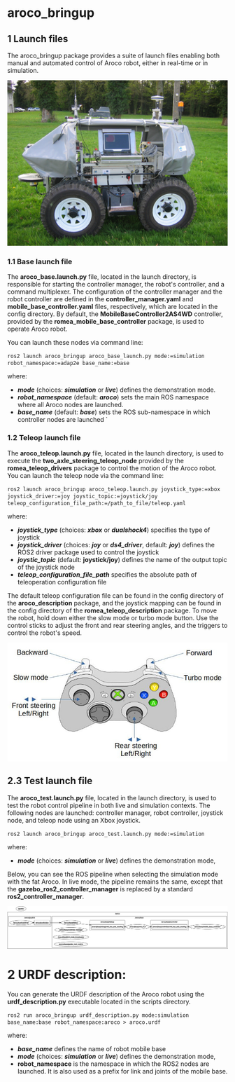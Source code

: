 # aroco_bringup #

## 1 Launch files ##

The aroco_bringup package provides a suite of launch files enabling both manual and automated control of  Aroco robot, either in real-time or in simulation. 

![Controller mapping](doc/aroco.jpg)

### 1.1 Base launch file ###

The **aroco_base.launch.py** file, located in the launch directory, is responsible for starting the controller manager, the robot's controller, and a command multiplexer. The configuration of the controller manager and the robot controller are defined in the **controller_manager.yaml** and **mobile_base_controller.yaml** files, respectively, which are located in the config directory. By default, the **MobileBaseController2AS4WD** controller, provided by the **romea_mobile_base_controller** package, is used to operate Aroco robot.

You can launch these nodes via command line:

```console
ros2 launch aroco_bringup aroco_base_launch.py mode:=simulation robot_namespace:=adap2e base_name:=base
```

where:
- ***mode*** (choices: ***simulation*** or ***live***) defines the demonstration mode.  
- ***robot_namespace*** (default: ***aroco***) sets the main ROS namespace where all Aroco nodes are launched. 
- ***base_name*** (default: ***base***) sets the ROS sub-namespace in which controller nodes are launched
`

### 1.2 Teleop launch file ###

The **aroco_teleop.launch.py** file, located in the launch directory, is used to execute the **two_axle_steering_teleop_node** provided by the **romea_teleop_drivers** package to control the motion of the Aroco robot. You can launch the teleop node via the command line:

```console
ros2 launch aroco_bringup aroco_teleop.launch.py joystick_type:=xbox joystick_driver:=joy joystic_topic:=joystick/joy teleop_configuration_file_path:=/path_to_file/teleop.yaml
```

where:

- ***joystick_type*** (choices: ***xbox*** or ***dualshock4***) specifies the type of joystick
- ***joystick_driver*** (choices: ***joy*** or ***ds4_driver***, default: ***joy***) defines the ROS2 driver package used to control the joystick
- ***joystic_topic*** (default: **joystick/joy**) defines the name of the output topic of the  joystick node 
- ***teleop_configuration_file_path*** specifies the absolute path of teleoperation configuration file 

The default teleop configuration file can be found in the config directory of the **aroco_description** package, and the joystick mapping can be found in the config directory of the **romea_teleop_description** package. To move the robot, hold down either the slow mode or turbo mode button. Use the control sticks to adjust the front and rear steering angles, and the triggers to control the robot's speed.

![Controller mapping](doc/teleop.jpg)

## 2.3 Test launch file

The **aroco_test.launch.py** file, located in the launch directory, is used to test the robot control pipeline in both live and simulation contexts. The following nodes are launched: controller manager, robot controller, joystick node, and teleop node using an Xbox joystick.

```console
ros2 launch aroco_bringup aroco_test.launch.py mode:=simulation
```

where:
- ***mode*** (choices: ***simulation*** or ***live***) defines the demonstration mode,   

Below, you can see the ROS pipeline when selecting the simulation mode with the fat Aroco. In live mode, the pipeline remains the same, except that the **gazebo_ros2_controller_manager** is replaced by a standard **ros2_controller_manager**.

![Controller mapping](doc/test_pipeline.jpg)

# 2 URDF description:

You can generate the URDF description of the Aroco robot using the **urdf_description.py** executable located in the scripts directory.

```console
ros2 run aroco_bringup urdf_description.py mode:simulation base_name:base robot_namespace:aroco > aroco.urdf
```

where:

- ***base_name***  defines the name of robot mobile base  
- ***mode*** (choices: ***simulation*** or ***live***) defines the demonstration mode,  
- **robot_namespace** is the namespace in which the ROS2 nodes are launched. It is also used as a prefix for link and joints of the mobile base. 
